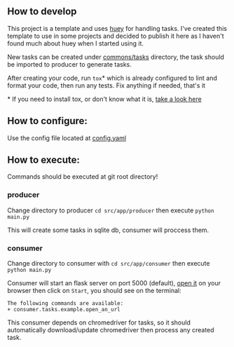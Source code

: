 ## How to develop
This project is a template and uses [huey](https://huey.readthedocs.io) for handling tasks. I've created this template to use in some projects and decided to publish it here as I haven't found much about huey when I started using it.

New tasks can be created under [commons/tasks](/src/app/commons/tasks) directory, the task should be imported to producer to generate tasks.

After creating your code, run `tox`* which is already configured to lint and format your code, then run any tests. Fix anything if needed, that's it

\* If you need to install tox, or don't know what it is, [take a look here](https://tox.wiki)

## How to configure:
Use the config file located at [config.yaml](/src/app/config.yaml)

## How to execute:
Commands should be executed at git root directory!
### producer

Change directory to producer `cd src/app/producer` then execute `python main.py`

This will create some tasks in sqlite db, consumer will proccess them.


### consumer

Change directory to consumer with `cd src/app/consumer` then execute `python main.py`

Consumer will start an flask server on port 5000 (default),  [open it](127.0.0.1:5000) on your browser then click on `Start`, you should see on the terminal:

```
The following commands are available:
+ consumer.tasks.example.open_an_url
```

This consumer depends on chromedriver for tasks, so it should automatically download/update chromedriver then process any created task.
